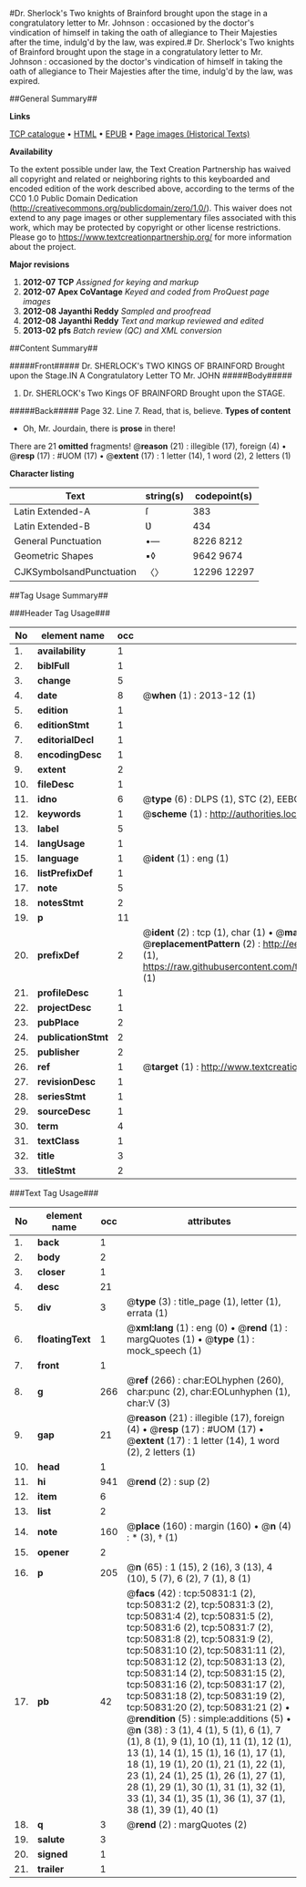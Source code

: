 #Dr. Sherlock's Two knights of Brainford brought upon the stage in a congratulatory letter to Mr. Johnson : occasioned by the doctor's vindication of himself in taking the oath of allegiance to Their Majesties after the time, indulg'd by the law, was expired.#
Dr. Sherlock's Two knights of Brainford brought upon the stage in a congratulatory letter to Mr. Johnson : occasioned by the doctor's vindication of himself in taking the oath of allegiance to Their Majesties after the time, indulg'd by the law, was expired.

##General Summary##

**Links**

[TCP catalogue](http://www.ota.ox.ac.uk/tcp/)  • 
[HTML](http://tei.it.ox.ac.uk/tcp/Texts-HTML/free/A36/A36199.html)  • 
[EPUB](http://tei.it.ox.ac.uk/tcp/Texts-EPUB/free/A36/A36199.epub) • 
[Page images (Historical Texts)](https://historicaltexts.jisc.ac.uk/eebo-11910919e)

**Availability**

To the extent possible under law, the Text Creation Partnership has waived all copyright and related or neighboring rights to this keyboarded and encoded edition of the work described above, according to the terms of the CC0 1.0 Public Domain Dedication (http://creativecommons.org/publicdomain/zero/1.0/). This waiver does not extend to any page images or other supplementary files associated with this work, which may be protected by copyright or other license restrictions. Please go to https://www.textcreationpartnership.org/ for more information about the project.

**Major revisions**

1. __2012-07__ __TCP__ *Assigned for keying and markup*
1. __2012-07__ __Apex CoVantage__ *Keyed and coded from ProQuest page images*
1. __2012-08__ __Jayanthi Reddy__ *Sampled and proofread*
1. __2012-08__ __Jayanthi Reddy__ *Text and markup reviewed and edited*
1. __2013-02__ __pfs__ *Batch review (QC) and XML conversion*

##Content Summary##

#####Front#####
 Dr. SHERLOCK's TWO KINGS OF BRAINFORD Brought upon the Stage.IN A Congratulatory Letter TO Mr. JOHN
#####Body#####

1. Dr. SHERLOCK's Two Kings OF BRAINFORD Brought upon the STAGE.

#####Back#####
Page 32. Line 7. Read, that is, believe.
**Types of content**

  * Oh, Mr. Jourdain, there is **prose** in there!

There are 21 **omitted** fragments! 
 @__reason__ (21) : illegible (17), foreign (4)  •  @__resp__ (17) : #UOM (17)  •  @__extent__ (17) : 1 letter (14), 1 word (2), 2 letters (1)

**Character listing**


|Text|string(s)|codepoint(s)|
|---|---|---|
|Latin Extended-A|ſ|383|
|Latin Extended-B|Ʋ|434|
|General Punctuation|•—|8226 8212|
|Geometric Shapes|▪◊|9642 9674|
|CJKSymbolsandPunctuation|〈〉|12296 12297|

##Tag Usage Summary##

###Header Tag Usage###

|No|element name|occ|attributes|
|---|---|---|---|
|1.|__availability__|1||
|2.|__biblFull__|1||
|3.|__change__|5||
|4.|__date__|8| @__when__ (1) : 2013-12 (1)|
|5.|__edition__|1||
|6.|__editionStmt__|1||
|7.|__editorialDecl__|1||
|8.|__encodingDesc__|1||
|9.|__extent__|2||
|10.|__fileDesc__|1||
|11.|__idno__|6| @__type__ (6) : DLPS (1), STC (2), EEBO-CITATION (1), OCLC (1), VID (1)|
|12.|__keywords__|1| @__scheme__ (1) : http://authorities.loc.gov/ (1)|
|13.|__label__|5||
|14.|__langUsage__|1||
|15.|__language__|1| @__ident__ (1) : eng (1)|
|16.|__listPrefixDef__|1||
|17.|__note__|5||
|18.|__notesStmt__|2||
|19.|__p__|11||
|20.|__prefixDef__|2| @__ident__ (2) : tcp (1), char (1)  •  @__matchPattern__ (2) : ([0-9\-]+):([0-9IVX]+) (1), (.+) (1)  •  @__replacementPattern__ (2) : http://eebo.chadwyck.com/downloadtiff?vid=$1&page=$2 (1), https://raw.githubusercontent.com/textcreationpartnership/Texts/master/tcpchars.xml#$1 (1)|
|21.|__profileDesc__|1||
|22.|__projectDesc__|1||
|23.|__pubPlace__|2||
|24.|__publicationStmt__|2||
|25.|__publisher__|2||
|26.|__ref__|1| @__target__ (1) : http://www.textcreationpartnership.org/docs/. (1)|
|27.|__revisionDesc__|1||
|28.|__seriesStmt__|1||
|29.|__sourceDesc__|1||
|30.|__term__|4||
|31.|__textClass__|1||
|32.|__title__|3||
|33.|__titleStmt__|2||


###Text Tag Usage###

|No|element name|occ|attributes|
|---|---|---|---|
|1.|__back__|1||
|2.|__body__|2||
|3.|__closer__|1||
|4.|__desc__|21||
|5.|__div__|3| @__type__ (3) : title_page (1), letter (1), errata (1)|
|6.|__floatingText__|1| @__xml:lang__ (1) : eng (0)  •  @__rend__ (1) : margQuotes (1)  •  @__type__ (1) : mock_speech (1)|
|7.|__front__|1||
|8.|__g__|266| @__ref__ (266) : char:EOLhyphen (260), char:punc (2), char:EOLunhyphen (1), char:V (3)|
|9.|__gap__|21| @__reason__ (21) : illegible (17), foreign (4)  •  @__resp__ (17) : #UOM (17)  •  @__extent__ (17) : 1 letter (14), 1 word (2), 2 letters (1)|
|10.|__head__|1||
|11.|__hi__|941| @__rend__ (2) : sup (2)|
|12.|__item__|6||
|13.|__list__|2||
|14.|__note__|160| @__place__ (160) : margin (160)  •  @__n__ (4) : * (3), † (1)|
|15.|__opener__|2||
|16.|__p__|205| @__n__ (65) : 1 (15), 2 (16), 3 (13), 4 (10), 5 (7), 6 (2), 7 (1), 8 (1)|
|17.|__pb__|42| @__facs__ (42) : tcp:50831:1 (2), tcp:50831:2 (2), tcp:50831:3 (2), tcp:50831:4 (2), tcp:50831:5 (2), tcp:50831:6 (2), tcp:50831:7 (2), tcp:50831:8 (2), tcp:50831:9 (2), tcp:50831:10 (2), tcp:50831:11 (2), tcp:50831:12 (2), tcp:50831:13 (2), tcp:50831:14 (2), tcp:50831:15 (2), tcp:50831:16 (2), tcp:50831:17 (2), tcp:50831:18 (2), tcp:50831:19 (2), tcp:50831:20 (2), tcp:50831:21 (2)  •  @__rendition__ (5) : simple:additions (5)  •  @__n__ (38) : 3 (1), 4 (1), 5 (1), 6 (1), 7 (1), 8 (1), 9 (1), 10 (1), 11 (1), 12 (1), 13 (1), 14 (1), 15 (1), 16 (1), 17 (1), 18 (1), 19 (1), 20 (1), 21 (1), 22 (1), 23 (1), 24 (1), 25 (1), 26 (1), 27 (1), 28 (1), 29 (1), 30 (1), 31 (1), 32 (1), 33 (1), 34 (1), 35 (1), 36 (1), 37 (1), 38 (1), 39 (1), 40 (1)|
|18.|__q__|3| @__rend__ (2) : margQuotes (2)|
|19.|__salute__|3||
|20.|__signed__|1||
|21.|__trailer__|1||
